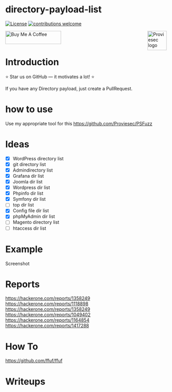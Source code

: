 # directory-payload-list
[![License](https://img.shields.io/badge/license-MIT-_red.svg)](https://opensource.org/licenses/MIT)
[![contributions welcome](https://img.shields.io/badge/contributions-welcome-brightgreen.svg?style=flat)](https://github.com/dwisiswant0/go-dork/issues)

<a href="https://proviesec.org/">
    <img src="https://avatars.githubusercontent.com/u/92156402?s=400&u=7fe0dbb9085a37818ee8c2b061432a9a69cbff42&v=4" alt="Proviesec logo" title="Proviesec" align="right" height="60" />
</a>
<a href="https://www.buymeacoffee.com/proviesec" target="_blank"><img src="https://cdn.buymeacoffee.com/buttons/default-orange.png" alt="Buy Me A Coffee" height="41" width="174"></a>

# Introduction 

:star: Star us on GitHub — it motivates a lot! :star:

If you have any Directory payload, just create a PullRequest. 

# how to use 
Use my appropriate tool for this 
https://github.com/Proviesec/PSFuzz 

# Ideas

- [x] WordPress directory list
- [x] git directory list 
- [x] Admindirectory list
- [x] Grafana dir list 
- [x] Joomla dir list
- [x] Wordpress dir list
- [x] Phpinfo dir list
- [x] Symfony dir list
- [ ] top dir list 
- [x] Config file dir list 
- [x] phpMyAdmin dir list 
- [ ] Magento directory list
- [ ] htaccess dir list 

# Example
Screenshot

# Reports
https://hackerone.com/reports/1358249
https://hackerone.com/reports/1118898
https://hackerone.com/reports/1358249
https://hackerone.com/reports/1049402
https://hackerone.com/reports/1164854
https://hackerone.com/reports/1417288

# How To 
https://github.com/ffuf/ffuf


# Writeups

